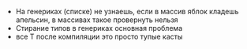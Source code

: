 - На генериках (списке) не узнаешь, если в массив яблок кладешь апельсин, в массивах такое провернуть нельзя
- Стирание типов в генериках основная проблема
- все T после компиляции это просто тупые касты

